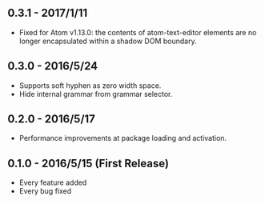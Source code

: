 ## 0.3.1 - 2017/1/11
* Fixed for Atom v1.13.0: the contents of atom-text-editor elements are no longer encapsulated within a shadow DOM boundary.

## 0.3.0 - 2016/5/24
* Supports soft hyphen as zero width space.
* Hide internal grammar from grammar selector.

## 0.2.0 - 2016/5/17
* Performance improvements at package loading and activation.

## 0.1.0 - 2016/5/15 (First Release)
* Every feature added
* Every bug fixed
